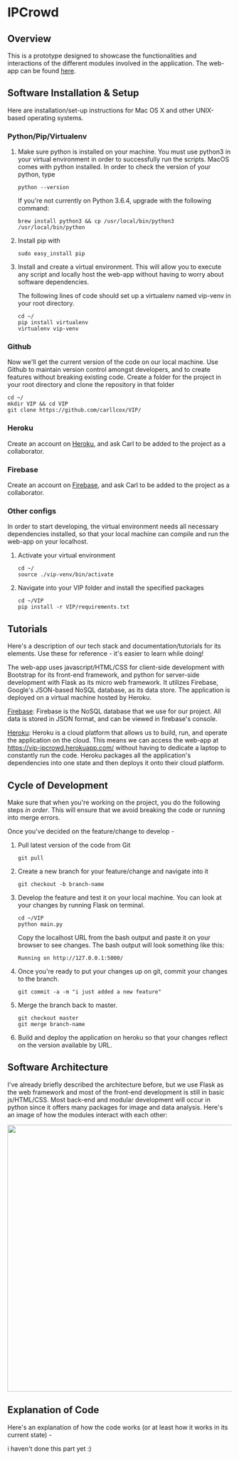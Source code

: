 # IPCrowd

## Overview
This is a prototype designed to showcase the functionalities and interactions of the different modules involved in the application. The web-app can be found [here](https://vip-ipcrowd.herokuapp.com/).

## Software Installation & Setup
Here are installation/set-up instructions for Mac OS X and other UNIX-based operating systems.

### Python/Pip/Virtualenv
1. Make sure python is installed on your machine. You must use python3 in your virtual environment in order to successfully run the scripts. MacOS comes with python installed. In order to check the version of your python, type
   ```
   python --version
   ```
   If you're not currently on Python 3.6.4, upgrade with the following command:
   ```
   brew install python3 && cp /usr/local/bin/python3 /usr/local/bin/python
   ```

2. Install pip with
   ```
   sudo easy_install pip
   ```

3. Install and create a virtual environment. This will allow you to execute any script and locally host the web-app without having to worry about software dependencies.
   
   The following lines of code should set up a virtualenv named vip-venv in your root directory.
   ```
   cd ~/
   pip install virtualenv
   virtualenv vip-venv
   ```
   
### Github
Now we'll get the current version of the code on our local machine. Use Github to maintain version control amongst developers, and to create features without breaking existing code.
Create a folder for the project in your root directory and clone the repository in that folder
   ```
   cd ~/
   mkdir VIP && cd VIP
   git clone https://github.com/carllcox/VIP/
   ```

### Heroku
Create an account on [Heroku](https://heroku.com), and ask Carl to be added to the project as a collaborator.

### Firebase
Create an account on [Firebase](https://firebase.google.com/), and ask Carl to be added to the project as a collaborator.

### Other configs
In order to start developing, the virtual environment needs all necessary dependencies installed, so that your local machine can compile and run the web-app on your localhost.
1. Activate your virtual environment
   ```
   cd ~/
   source ./vip-venv/bin/activate
   ```
2. Navigate into your VIP folder and install the specified packages
   ```
   cd ~/VIP
   pip install -r VIP/requirements.txt
   ```
## Tutorials
Here's a description of our tech stack and documentation/tutorials for its elements. Use these for reference - it's easier to learn while doing!

The web-app uses javascript/HTML/CSS for client-side development with Bootstrap for its front-end framework, and python for server-side development with Flask as its micro web framework. It utilizes Firebase, Google's JSON-based NoSQL database, as its data store. The application is deployed on a virtual machine hosted by Heroku.

[Firebase](https://firebase.google.com/docs/web/setup): Firebase is the NoSQL database that we use for our project. All data is stored in JSON format, and can be viewed in firebase's console. 

[Heroku](https://devcenter.heroku.com/articles/getting-started-with-python): Heroku is a cloud platform that allows us to build, run, and operate the application on the cloud. This means we can access the web-app at https://vip-ipcrowd.herokuapp.com/ without having to dedicate a laptop to constantly run the code. Heroku packages all the application's dependencies into one state and then deploys it onto their cloud platform.
## Cycle of Development
Make sure that when you're working on the project, you do the following steps *in order*. This will ensure that we avoid breaking the code or running into merge errors.

Once you've decided on the feature/change to develop - 
1. Pull latest version of the code from Git
   ```
   git pull
   ```
2. Create a new branch for your feature/change and navigate into it
   ```
   git checkout -b branch-name
   ```
3. Develop the feature and test it on your local machine. You can look at your changes by running Flask on terminal.
   ```
   cd ~/VIP
   python main.py
   ```
   Copy the localhost URL from the bash output and paste it on your browser to see changes. The bash output will look something like this:
   ```
   Running on http://127.0.0.1:5000/
   ```
4. Once you're ready to put your changes up on git, commit your changes to the branch.
   ```
   git commit -a -m "i just added a new feature"
   ```
5. Merge the branch back to master.
   ```
   git checkout master
   git merge branch-name
   ```
6. Build and deploy the application on heroku so that your changes reflect on the version available by URL.

## Software Architecture
I've already briefly described the architecture before, but we use Flask as the web framework and most of the front-end development is still in basic js/HTML/CSS. Most back-end and modular development will occur in python since it offers many packages for image and data analysis. Here's an image of how the modules interact with each other:

<img src="https://puu.sh/zwdgI/b1fe2b12be.png" width="600">

## Explanation of Code
Here's an explanation of how the code works (or at least how it works in its current state) - 

i haven't done this part yet :)
